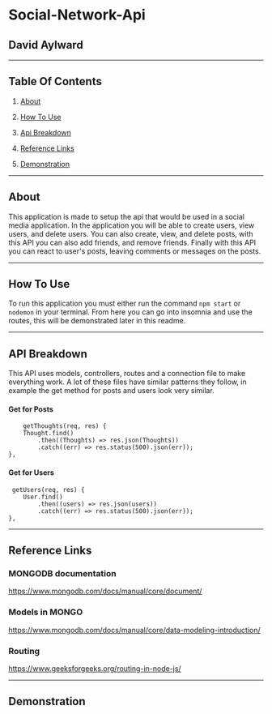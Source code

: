 # Social-Network-Api
## David Aylward
<hr>

##  Table Of Contents

1. [About](#about)

2. [How To Use](#how-to-use)

3. [Api Breakdown](#api-breakdown)

4. [Reference Links](#reference-links)

5. [Demonstration](#demonstration)

<hr>

## About

This application is made to setup the api that would be used in a social media application. In the application you will be able to create users, view users, and delete users. You can also create, view, and delete posts, with this API you can also add friends, and remove friends. Finally with this API you can react to user's posts, leaving comments or messages on the posts.

<hr>


## How To Use

To run this application you must either run the command `npm start` or `nodemon` in your terminal. From here you can go into insomnia and use the routes, this will be demonstrated later in this readme.

<hr>

## API Breakdown

This API uses models, controllers, routes and a connection file to make everything work. A lot of these files have similar patterns they follow, in example the get method for posts and users look very similar.
#### Get for Posts
        getThoughts(req, res) {
        Thought.find()
            .then((Thoughts) => res.json(Thoughts))
            .catch((err) => res.status(500).json(err));
    }, 

#### Get for Users
     getUsers(req, res) {
        User.find()
            .then((users) => res.json(users))
            .catch((err) => res.status(500).json(err));
    }, 

<hr>

## Reference Links

### MONGODB documentation

https://www.mongodb.com/docs/manual/core/document/

### Models in MONGO

https://www.mongodb.com/docs/manual/core/data-modeling-introduction/

### Routing

https://www.geeksforgeeks.org/routing-in-node-js/

<hr>

## Demonstration
